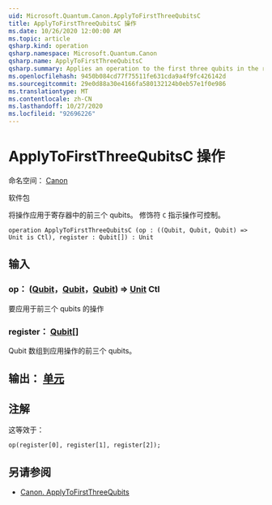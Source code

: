 ```yaml
---
uid: Microsoft.Quantum.Canon.ApplyToFirstThreeQubitsC
title: ApplyToFirstThreeQubitsC 操作
ms.date: 10/26/2020 12:00:00 AM
ms.topic: article
qsharp.kind: operation
qsharp.namespace: Microsoft.Quantum.Canon
qsharp.name: ApplyToFirstThreeQubitsC
qsharp.summary: Applies an operation to the first three qubits in the register. The modifier `C` indicates that the operation is controllable.
ms.openlocfilehash: 9450b084cd77f75511fe631cda9a4f9fc426142d
ms.sourcegitcommit: 29e0d88a30e4166fa580132124b0eb57e1f0e986
ms.translationtype: MT
ms.contentlocale: zh-CN
ms.lasthandoff: 10/27/2020
ms.locfileid: "92696226"
---
```

# <a name="applytofirstthreequbitsc-operation"></a>ApplyToFirstThreeQubitsC 操作

命名空间： [Canon](xref:Microsoft.Quantum.Canon)

软件包 [](https://nuget.org/packages/)


将操作应用于寄存器中的前三个 qubits。
修饰符 `C` 指示操作可控制。

```qsharp
operation ApplyToFirstThreeQubitsC (op : ((Qubit, Qubit, Qubit) => Unit is Ctl), register : Qubit[]) : Unit
```


## <a name="input"></a>输入

### <a name="op--qubitqubitqubit--unit-ctl"></a>op： ([Qubit](xref:microsoft.quantum.lang-ref.qubit)，[Qubit](xref:microsoft.quantum.lang-ref.qubit)，[Qubit](xref:microsoft.quantum.lang-ref.qubit)) => [Unit](xref:microsoft.quantum.lang-ref.unit) Ctl

要应用于前三个 qubits 的操作


### <a name="register--qubit"></a>register： [Qubit](xref:microsoft.quantum.lang-ref.qubit)[]

Qubit 数组到应用操作的前三个 qubits。



## <a name="output--unit"></a>输出： [单元](xref:microsoft.quantum.lang-ref.unit)



## <a name="remarks"></a>注解

这等效于：

```qsharp
op(register[0], register[1], register[2]);
```

## <a name="see-also"></a>另请参阅

- [Canon. ApplyToFirstThreeQubits](xref:Microsoft.Quantum.Canon.ApplyToFirstThreeQubits)
